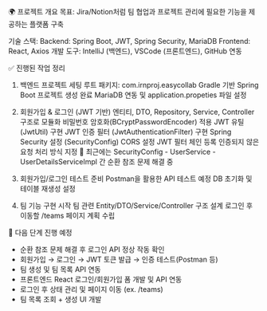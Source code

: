 🌍 프로젝트 개요
목표: Jira/Notion처럼 팀 협업과 프로젝트 관리에 필요한 기능을 제공하는 플랫폼 구축

기술 스택:
Backend: Spring Boot, JWT, Spring Security, MariaDB
Frontend: React, Axios
개발 도구: IntelliJ (백엔드), VSCode (프론트엔드), GitHub 연동

✅ 진행된 작업 정리
1. 백엔드 프로젝트 세팅
루트 패키지: com.irnproj.easycollab
Gradle 기반 Spring Boot 프로젝트 생성 완료
MariaDB 연동 및 application.propeties 파일 설정

2. 회원가입 & 로그인 (JWT 기반)
엔티티, DTO, Repository, Service, Controller 구조로 모듈화
비밀번호 암호화(BCryptPasswordEncoder) 적용
JWT 유틸 (JwtUtil) 구현
JWT 인증 필터 (JwtAuthenticationFilter) 구현
Spring Security 설정 (SecurityConfig)
CORS 설정
JWT 필터 체인 등록
인증되지 않은 요청 처리 방식 지정
🔄 최근에는 SecurityConfig - UserService - UserDetailsServiceImpl 간 순환 참조 문제 해결 중

3. 회원가입/로그인 테스트 준비
Postman을 활용한 API 테스트 예정
DB 초기화 및 테이블 재생성 설정

4. 팀 기능 구현 시작
팀 관련 Entity/DTO/Service/Controller 구조 설계
로그인 후 이동할 /teams 페이지 계획 수립

📌 다음 단계 진행 예정

- 순환 참조 문제 해결 후 로그인 API 정상 작동 확인
- 회원가입 → 로그인 → JWT 토큰 발급 → 인증 테스트(Postman 등)
- 팀 생성 및 팀 목록 API 연동
- 프론트엔드 React 로그인/회원가입 폼 개발 및 API 연동
- 로그인 후 상태 관리 및 페이지 이동 (ex. /teams)
-  팀 목록 조회 + 생성 UI 개발
